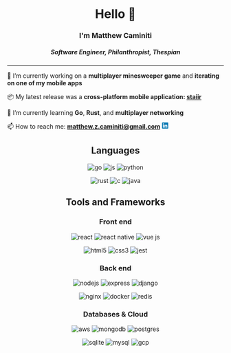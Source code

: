 
<h1  align="center">Hello 👋</h1>

<h3  align="center">I'm Matthew Caminiti</h2>
<h5  align="center">Software Engineer, Philanthropist, Thespian</h1>

___

🔭 I’m currently working on a **multiplayer minesweeper game** and **iterating on one of my mobile apps**

📦 My latest release was a **cross-platform mobile application: [staiir](https://apps.apple.com/us/app/staiir/id6443690853)** 

🌱 I’m currently learning **Go**, **Rust**, and **multiplayer networking**

📫 How to reach me: **matthew.z.caminiti@gmail.com** <a  href="https://www.linkedin.com/in/matthew-caminiti/"  target="blank"> <img  src="https://github.com/devicons/devicon/raw/master/icons/linkedin/linkedin-original.svg"  alt="linkedin"  height="15"  width="15" /> </a>


<h2  align="center"> Languages </h2>

<!-- FOR BADGES: https://github.com/alexandresanlim/Badges4-README.md-Profile#-database- -->

<p  align="center">
<!-- <img  src="https://github.com/devicons/devicon/raw/master/icons/javascript/javascript-original.svg"  alt="js"  width="40"  height="40"/> -->
<img src="https://img.shields.io/badge/Go-00ADD8?style=for-the-badge&logo=go&logoColor=white" alt="go" height="35"/>
<img src="https://img.shields.io/badge/JavaScript-323330?style=for-the-badge&logo=javascript&logoColor=F7DF1E" alt="js" height="35"/>
<!-- <img  src="https://github.com/devicons/devicon/raw/master/icons/python/python-original.svg"  alt="python"  width="40"  height="40"/> -->
<img src="https://img.shields.io/badge/Python-FFD43B?style=for-the-badge&logo=python&logoColor=bue" alt="python" height="35"/>
<!-- <img  src="https://github.com/devicons/devicon/raw/master/icons/java/java-original.svg"  alt="java"  width="40"  height="40"/> -->
</p>
<p align="center">
<!-- <img  src="https://github.com/devicons/devicon/raw/master/icons/c/c-original.svg"  alt="c"  width="40"  height="40"/> -->
<img src="https://img.shields.io/badge/Rust-black?style=for-the-badge&logo=rust&logoColor=#E57324" alt="rust" height="27"/>
<img src="https://img.shields.io/badge/C-00599C?style=for-the-badge&logo=c&logoColor=white" alt="c" height="27"/>
<!-- <img  src="https://github.com/devicons/devicon/raw/master/icons/cplusplus/cplusplus-original.svg"  alt="c++"  width="40"  height="40"/> -->
<!-- <img src="https://img.shields.io/badge/C%2B%2B-00599C?style=for-the-badge&logo=c%2B%2B&logoColor=white" alt="c++" height="25"/> -->
<!-- <img  src="https://github.com/devicons/devicon/raw/master/icons/bash/bash-original.svg"  alt="bash"  width="40"  height="40"/> -->
<!-- <img src="https://img.shields.io/badge/Shell_Script-121011?style=for-the-badge&logo=gnu-bash&logoColor=white" alt="bash" height="25"/> -->
<!-- <img  src="https://github.com/devicons/devicon/raw/master/icons/scala/scala-original.svg"  alt="scala"  width="40"  height="40"> -->
<!-- <img src="https://img.shields.io/badge/Scala-DC322F?style=for-the-badge&logo=scala&logoColor=white" alt="scala" height="27"/> -->
<!-- <img  src="https://github.com/devicons/devicon/raw/master/icons/csharp/csharp-original.svg"  alt="c#"  width="40"  height="40"> -->
<!-- <img src="https://img.shields.io/badge/C%23-239120?style=for-the-badge&logo=c-sharp&logoColor=white" alt="c#" height="25"/> -->
<!-- <img  src="https://github.com/devicons/devicon/raw/master/icons/go/go-original.svg"  alt="go"  width="40"  height="40"/> -->
<img src="https://img.shields.io/badge/Java-ED8B00?style=for-the-badge&logo=java&logoColor=white" alt="java" height="27"/>
</p>

<h2  align="center"> Tools and Frameworks </h2>
<h3  align="center">Front end</h3>
<p  align="center">
<img src="https://img.shields.io/badge/React-20232A?style=for-the-badge&logo=react&logoColor=61DAFB" alt="react" height="35"/>
<!-- <img  src="https://github.com/devicons/devicon/raw/master/icons/react/react-original.svg"  alt="react"  width="40"  height="40"/> -->
<img src="https://img.shields.io/badge/React_Native-20232A?style=for-the-badge&logo=react&logoColor=61DAFB" alt="react native" height="35"/>
<img src="https://img.shields.io/badge/Vue.js-35495E?style=for-the-badge&logo=vuedotjs&logoColor=4FC08D" alt="vue js" height="35"/>
<!-- <img src="https://img.shields.io/badge/Redux-593D88?style=for-the-badge&logo=redux&logoColor=white" alt="redux" height="35"/> -->
<!-- <img  src="https://github.com/devicons/devicon/raw/master/icons/redux/redux-original.svg"  alt="redux"  width="40"  height="40"/> -->
</p>
<p align="center">
<img src="https://img.shields.io/badge/HTML5-E34F26?style=for-the-badge&logo=html5&logoColor=white" alt="html5" height="27"/>
<!-- <img  src="https://github.com/devicons/devicon/raw/master/icons/html5/html5-original.svg"  alt="html5"  width="40"  height="40"/> -->
<img src="https://img.shields.io/badge/CSS3-1572B6?style=for-the-badge&logo=css3&logoColor=white" alt="css3" height="27"/>
<!-- <img  src="https://github.com/devicons/devicon/raw/master/icons/css3/css3-original.svg"  alt="css3"  width="40"  height="40"/> -->
<img src="https://img.shields.io/badge/Jest-C21325?style=for-the-badge&logo=jest&logoColor=white" alt="jest" height="27"/>
<!-- <img  src="https://github.com/devicons/devicon/raw/master/icons/jest/jest-plain.svg"  alt="jest"  width="40"  height="40"/> -->
</p>

<h3  align="center">Back end</h3>
<p  align="center">
<!-- <img  src="https://github.com/devicons/devicon/raw/master/icons/nodejs/nodejs-original.svg"  alt="nodejs"  width="40"  height="40"/> -->
<img  src="https://img.shields.io/badge/Node.js-339933?style=for-the-badge&logo=nodedotjs&logoColor=white" alt="nodejs" height="35"/>
<!-- <img  src="https://github.com/devicons/devicon/raw/master/icons/express/express-original.svg"  alt="express"  width="40"  height="40"/> -->
<img  src="https://img.shields.io/badge/Express.js-000000?style=for-the-badge&logo=express&logoColor=white" alt="express" height="35"/>
<!-- <img  src="https://github.com/devicons/devicon/raw/master/icons/django/django-original.svg"  alt="django"  width="40"  height="40"/> -->
<img  src="https://img.shields.io/badge/Django-092E20?style=for-the-badge&logo=django&logoColor=green" alt="django" height="35"/>
</p>
<p align="center">
<!-- <img  src="https://github.com/devicons/devicon/raw/master/icons/nginx/nginx-original.svg"  alt="nginx"  width="40"  height="40"/> -->
<img  src="https://img.shields.io/badge/Nginx-009639?style=for-the-badge&logo=nginx&logoColor=white" alt="nginx" height="27"/>
<!-- <img  src="https://github.com/devicons/devicon/raw/master/icons/docker/docker-original.svg"  alt="docker"  width="40"  height="40"/> -->
<img  src="https://img.shields.io/badge/Docker-2CA5E0?style=for-the-badge&logo=docker&logoColor=white" alt="docker" height="27"/>
<!-- <img  src="https://github.com/devicons/devicon/raw/master/icons/redis/redis-original.svg"  alt="redis"  width="40"  height="40"/> -->
<img  src="https://img.shields.io/badge/redis-%23DD0031.svg?&style=for-the-badge&logo=redis&logoColor=white" alt="redis" height="27"/>
<!-- <img  src="https://github.com/devicons/devicon/raw/master/icons/apachekafka/apachekafka-original.svg"  alt="kafka"  width="40"  height="40"/> -->
<!-- <img  src="https://img.shields.io/badge/Apache_Kafka-231F20?style=for-the-badge&logo=apache-kafka&logoColor=white" alt="kafka" height="27"/> -->
<!-- <img  src="https://github.com/devicons/devicon/raw/master/icons/flask/flask-original.svg"  alt="flask"  width="40"  height="40"/> -->
<!-- <img  src="https://img.shields.io/badge/Flask-000000?style=for-the-badge&logo=flask&logoColor=white" alt="flask" height="27"/> -->
</p>

<h3  align="center">Databases & Cloud</h3>
<p  align="center">
<img  src="https://img.shields.io/badge/Amazon_AWS-FF9900?style=for-the-badge&logo=amazonaws&logoColor=white" alt="aws" height="35"/>
<!-- <img  src="https://github.com/devicons/devicon/raw/master/icons/mongodb/mongodb-original.svg"  alt="mongodb"  width="40"  height="40"/> -->
<img  src="https://img.shields.io/badge/MongoDB-4EA94B?style=for-the-badge&logo=mongodb&logoColor=white" alt="mongodb"  height="35"/>
<!-- <img  src="https://github.com/devicons/devicon/raw/master/icons/postgresql/postgresql-original.svg"  alt="postgres"  width="40"  height="40"/> -->
<img  src="https://img.shields.io/badge/PostgreSQL-316192?style=for-the-badge&logo=postgresql&logoColor=white" alt="postgres"  height="35"/>
</p>
<p align="center">
<!-- <img  src="https://github.com/devicons/devicon/raw/master/icons/sqlalchemy/sqlalchemy-original.svg"  alt="sqlalchemy"  width="40"  height="40"/> -->
<img  src="https://img.shields.io/badge/SQLite-07405E?style=for-the-badge&logo=sqlite&logoColor=white" alt="sqlite" height="27"/>
<!-- <img  src="https://github.com/devicons/devicon/raw/master/icons/mysql/mysql-original.svg"  alt="mysql"  width="40"  height="40"/> -->
<img  src="https://img.shields.io/badge/MySQL-005C84?style=for-the-badge&logo=mysql&logoColor=white" alt="mysql"  height="27"/>
<!-- <img  src="https://github.com/devicons/devicon/raw/master/icons/amazonwebservices/amazonwebservices-original.svg"  alt="aws"  width="40" height="40"/> -->
<img src="https://img.shields.io/badge/Google_Cloud-4285F4?style=for-the-badge&logo=google-cloud&logoColor=white" alt="gcp" height="27"/>
</p>
